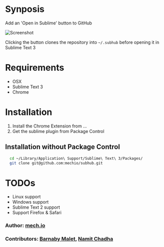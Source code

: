 # Synposis

Add an 'Open in Sublime' button to GitHub

![Screenshot](https://raw.github.com/mechio/subhub/master/screenshot.png)

Clicking the button clones the repository into `~/.subhub` before opening it in Sublime Text 3

# Requirements

* OSX
* Sublime Text 3
* Chrome

# Installation

1. Install the Chrome Extension from ...
2. Get the sublime plugin from Package Control

## Installation without Package Control

``` bash
  cd ~/Library/Application\ Support/Sublime\ Text\ 3/Packages/
  git clone git@github.com:mechio/subhub.git
```

# TODOs

* Linux support
* Windows support
* Sublime Text 2 support
* Support Firefox & Safari

### Author: [mech.io](http://mech.io)
### Contributors: [Barnaby Malet](http://twitter.com/barnabymalet), [Namit Chadha](http://twitter.com/namitchadha)
